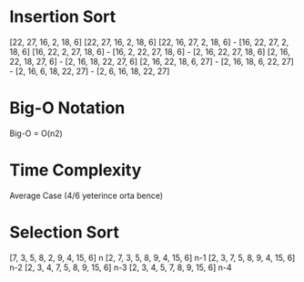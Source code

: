 # Insertion Sort
[22, 27, 16, 2, 18, 6]
[22, 27, 16, 2, 18, 6]
[22, 16, 27, 2, 18, 6] - [16, 22, 27, 2, 18, 6]
[16, 22, 2, 27, 18, 6] - [16, 2, 22, 27, 18, 6] - [2, 16, 22, 27, 18, 6]
[2, 16, 22, 18, 27, 6] - [2, 16, 18, 22, 27, 6]
[2, 16, 22, 18, 6, 27] - [2, 16, 18, 6, 22, 27] - [2, 16, 6, 18, 22, 27] - [2, 6, 16, 18, 22, 27]

# Big-O Notation
Big-O = O(n2)

# Time Complexity
Average Case (4/6 yeterince orta bence)

# Selection Sort
[7, 3, 5, 8, 2, 9, 4, 15, 6] n
[2, 7, 3, 5, 8, 9, 4, 15, 6] n-1
[2, 3, 7, 5, 8, 9, 4, 15, 6] n-2
[2, 3, 4, 7, 5, 8, 9, 15, 6] n-3
[2, 3, 4, 5, 7, 8, 9, 15, 6] n-4